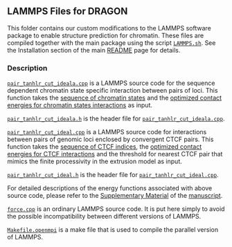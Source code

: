 ## LAMMPS Files for DRAGON 

This folder contains our custom modifications to the LAMMPS software package to enable structure prediction for chromatin. These files are compiled together with the main package using the script [`LAMMPS.sh`](../LAMMPS.sh). See the Installation section of the main [README](../../README.md) page for details.

### Description

[`pair_tanhlr_cut_ideala.cpp`](./pair_tanhlr_cut_ideal.cpp) is a LAMMPS source code for the sequence dependent chromatin state specific interaction between pairs of loci. This function takes the [sequence of chromatin states](../../runMolecularDynamics/inputFiles/epig_input/chromStates/) and the [optimized contact energies for chromatin states interactions](../md/lmps_input/ucs_chrom.txt) as input. 

[`pair_tanhlr_cut_ideala.h`](./pair_tanhlr_cut_ideal.h) is the header file for [`pair_tanhlr_cut_ideala.cpp`](./pair_tanhlr_cut_ideal.cpp).

[`pair_tanhlr_cut_ideal.cpp`](./pair_tanhlr_cut_ideal.cpp) is a LAMMPS source code for interactions between pairs of genomic loci enclosed by convergent CTCF pairs. This function takes the [sequence of CTCF indices](../../runMolecularDynamics/inputFiles/epig_input/ctcfSites/), the [optimized contact energies for CTCF interactions](../md/lmps_input/uctcf_chrom.txt) and the threshold for nearest CTCF pair that mimics the finite processivity in the extrusion model as input. 

[`pair_tanhlr_cut_ideal.h`](./pair_tanhlr_cut_ideal.h) is the header file for [`pair_tanhlr_cut_ideal.cpp`](./pair_tanhlr_cut_ideal.cpp).

For detailed descriptions of the energy functions associated with above source code, please refer to the [Supplementary Material](https://www.biorxiv.org/highwire/filestream/86852/field_highwire_adjunct_files/0/282095-1.pdf) of the [manuscript](https://www.biorxiv.org/content/early/2018/03/15/282095).

[`force.cpp`](./force.cpp) is an ordinary LAMMPS source code. It is put here simply to avoid the possible incompatibility between different versions of LAMMPS.

[`Makefile.openmpi`](./Makefile.openmpi) is a make file that is used to compile the parallel version of LAMMPS.
